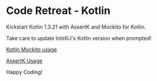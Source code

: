# Code Retreat - Kotlin

Kickstart Kotlin 1.3.21 with AssertK and Mockito for Kotlin.

Take care to update IntelliJ's Kotlin version when prompted!

[Kotlin Mockito usage](https://github.com/nhaarman/mockito-kotlin/wiki/Mocking-and-verifying)

[AssertK Usage](https://www.kotlinresources.com/library/assertk/)

Happy Coding!
